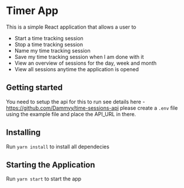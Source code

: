 # <h1>Timer App</h1>

This is a simple React application that allows a user to 

- Start a time tracking session
- Stop a time tracking session
- Name my time tracking session
- Save my time tracking session when I am done with it
- View an overview of sessions for the day, week and month
- View all sessions anytime the application is opened


## Getting started

You need to setup the api for this to run see details here - https://github.com/Dammyy/time-sessions-api
please create a `.env` file using the example file and place the API_URL in there.

## Installing

Run `yarn install` to install all dependecies

## Starting the Application

Run `yarn start` to start the app

